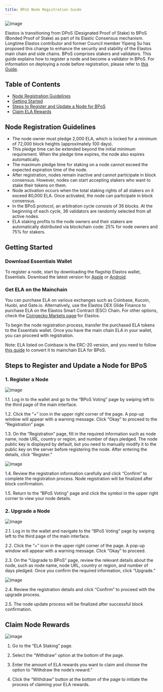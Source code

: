 ```yaml
---
title: BPoS Node Registration Guide
---
```


![image](/docs/assets/nodes/Featured-image-Nodes-registration.gif)

Elastos is transitioning from DPoS (Designated Proof of Stake) to BPoS (Bonded Proof of Stake) as part of its Elastic Consensus mechanism. Longtime Elastos contributor and former Council member Yipeng Su has proposed this change to enhance the security and stability of the Elastos main chain and side chains. BPoS comprises stakers and validators. This guide explains how to register a node and become a validator in BPoS. For information on deploying a node before registration, please refer to [this Guide](/nodes/requirements).

## Table of Contents

- [Node Registration Guidelines](#node-registration-guidelines)
- [Getting Started](#getting-started)
- [Steps to Register and Update a Node for BPoS](#steps-to-register-and-update-a-node-for-bpos)
- [Claim ELA Rewards](#claim-ela-rewards)

## Node Registration Guidelines

- The node owner must pledge 2,000 ELA, which is locked for a minimum of 72,000 block heights (approximately 100 days).
- This pledge time can be extended beyond the initial minimum requirement. When the pledge time expires, the node also expires automatically.
- The maximum pledge time for staking on a node cannot exceed the expected expiration time of the node.
- After registration, nodes remain inactive and cannot participate in block consensus. However, nodes can start accepting stakers who want to stake their tokens on them.
- Node activation occurs when the total staking rights of all stakers on it exceed 80,000 ELA. Once activated, the node can participate in block consensus.
- In the BPoS protocol, an arbitration cycle consists of 36 blocks. At the beginning of each cycle, 36 validators are randomly selected from all active nodes.
- ELA staking profits to the node owners and their stakers are automatically distributed via blockchain code: 25% for node owners and 75% for stakers.

## Getting Started

### Download Essentials Wallet

To register a node, start by downloading the flagship Elastos wallet, Essentials. Download the latest version for [Apple](https://apps.apple.com/us/app/elastos-essentials/id1568931743) or [Android](https://play.google.com/store/apps/details?id=org.elastos.essentials.app).

### Get ELA on the Mainchain

You can purchase ELA on various exchanges such as Coinbase, Kucoin, Huobi, and Gate.io. Alternatively, use the Elastos DEX Glide Finance to purchase ELA on the Elastos Smart Contract (ESC) Chain. For other options, check the [Coingecko Markets page](https://www.coingecko.com/en/coins/elastos#markets) for Elastos.

To begin the node registration process, transfer the purchased ELA tokens to the Essentials wallet. Once you have the main chain ELA in your wallet, you can proceed with registration.

Note: ELA listed on Coinbase is the ERC-20 version, and you need to follow [this guide](https://elastos.info/blog/coinbase-adds-support-for-ela-on-ethereum-erc-20/) to convert it to mainchain ELA for BPoS.

## Steps to Register and Update a Node for BPoS

### 1. Register a Node

![image](/docs/assets/nodes/Nodes-Registration-1-1-768x512.jpg)

1.1. Log in to the wallet and go to the “BPoS Voting” page by swiping left to the third page of the main interface.

1.2. Click the “+” icon in the upper right corner of the page. A pop-up window will appear with a warning message. Click “Okay” to proceed to the “Registration” page.

1.3. On the “Registration” page, fill in the required information such as node name, node URL, country or region, and number of days pledged. The node public key is displayed by default, but you need to manually modify it to the public key on the server before registering the node. After entering the details, click “Register.”

![image](/docs/assets/nodes/Nodes-Registration-2-1-768x518.jpg)

1.4. Review the registration information carefully and click “Confirm” to complete the registration process. Node registration will be finalized after block confirmation.

1.5. Return to the “BPoS Voting” page and click the symbol in the upper right corner to view your node details.

### 2. Upgrade a Node

![image](/docs/assets/nodes/Nodes-Registration-3-768x538.jpg)

2.1. Log in to the wallet and navigate to the “BPoS Voting” page by swiping left to the third page of the main interface.

2.2. Click the “+” icon in the upper right corner of the page. A pop-up window will appear with a warning message. Click “Okay” to proceed.

2.3. On the “Upgrade to BPoS” page, review the relevant details about the node, such as node name, node URL, country or region, and number of days pledged. Once you confirm the required information, click “Upgrade.”

![image](/docs/assets/nodes/Nodes-Registration-4-768x814.jpg)

2.4. Review the registration details and click “Confirm” to proceed with the upgrade process.

2.5. The node update process will be finalized after successful block confirmation.

## Claim Node Rewards

![image](/docs/assets/nodes/Nodes-Registration-5-768x508.jpg)

1. Go to the “ELA Staking” page.

2. Select the “Withdraw” option at the bottom of the page.

3. Enter the amount of ELA rewards you want to claim and choose the option to “Withdraw the node’s reward.”

4. Click the “Withdraw” button at the bottom of the page to initiate the process of claiming your ELA rewards.
